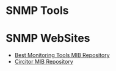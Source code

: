 # SNMP Tools
  

# SNMP WebSites

* [Best Monitoring Tools MIB Repository](https://bestmonitoringtools.com/mibdb/mibdb_search.php)
* [Circitor MIB Repository](https://www.circitor.fr/Mibs/Mibs.php)


